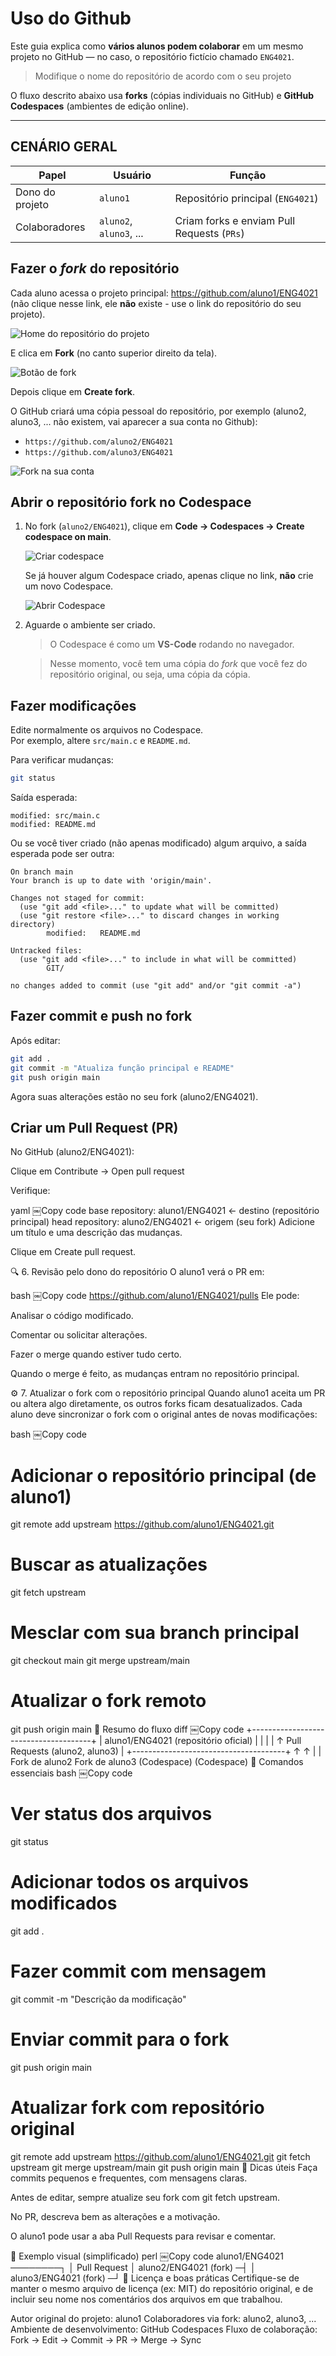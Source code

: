 # Uso do Github

Este guia explica como **vários alunos podem colaborar** em um mesmo projeto no GitHub — no caso, o repositório fictício chamado `ENG4021`.

> Modifique o nome do repositório de acordo com o seu projeto

O fluxo descrito abaixo usa **forks** (cópias individuais no GitHub) e **GitHub Codespaces** (ambientes de edição online).

---

## CENÁRIO GERAL

| Papel | Usuário | Função |
|-------|----------|--------|
| Dono do projeto | `aluno1` | Repositório principal (`ENG4021`) |
| Colaboradores | `aluno2`, `aluno3`, ... | Criam forks e enviam Pull Requests (`PRs`) |

## Fazer o *fork* do repositório

Cada aluno acessa o projeto principal: https://github.com/aluno1/ENG4021 (não clique nesse link, ele **não** existe - use o link do repositório do seu projeto).

![Home do repositório do projeto](./img/Git-TelaInicial.png)

E clica em **Fork** (no canto superior direito da tela).

![Botão de fork](./img/GIT-TelaFork.png)

Depois clique em **Create fork**.

O GitHub criará uma cópia pessoal do repositório, por exemplo (aluno2, aluno3, ... não existem, vai aparecer a sua conta no Github):
- `https://github.com/aluno2/ENG4021`
- `https://github.com/aluno3/ENG4021`

![Fork na sua conta](./img/GIT-TelaFork2.png)

## Abrir o repositório fork no Codespace

1. No fork (`aluno2/ENG4021`), clique em **Code → Codespaces → Create codespace on main**.

    ![Criar codespace](./img/GIT-TelaCriarCodespace.png)

    Se já houver algum Codespace criado, apenas clique no link, **não** crie um novo Codespace.

    ![Abrir Codespace](./img/GIT-TelaAbrirCodespace.png)

1. Aguarde o ambiente ser criado.  
   > O Codespace é como um **VS-Code** rodando no navegador.

   > Nesse momento, você tem uma cópia do *fork* que você fez do repositório original, ou seja, uma cópia da cópia.

## Fazer modificações

Edite normalmente os arquivos no Codespace.  
Por exemplo, altere `src/main.c` e `README.md`.

Para verificar mudanças:

```bash
git status
```

Saída esperada:

```text
modified: src/main.c
modified: README.md
```

Ou se você tiver criado (não apenas modificado) algum arquivo, a saída esperada pode ser outra:

```text
On branch main
Your branch is up to date with 'origin/main'.

Changes not staged for commit:
  (use "git add <file>..." to update what will be committed)
  (use "git restore <file>..." to discard changes in working directory)
        modified:   README.md

Untracked files:
  (use "git add <file>..." to include in what will be committed)
        GIT/

no changes added to commit (use "git add" and/or "git commit -a")
```

## Fazer commit e push no fork
Após editar:

```bash
git add .
git commit -m "Atualiza função principal e README"
git push origin main
```

Agora suas alterações estão no seu fork (aluno2/ENG4021).

## Criar um Pull Request (PR)

No GitHub (aluno2/ENG4021):

Clique em Contribute → Open pull request

Verifique:

yaml
￼Copy code
base repository: aluno1/ENG4021     ← destino (repositório principal)
head repository: aluno2/ENG4021     ← origem (seu fork)
Adicione um título e uma descrição das mudanças.

Clique em Create pull request.

🔍 6. Revisão pelo dono do repositório
O aluno1 verá o PR em:

bash
￼Copy code
https://github.com/aluno1/ENG4021/pulls
Ele pode:

Analisar o código modificado.

Comentar ou solicitar alterações.

Fazer o merge quando estiver tudo certo.

Quando o merge é feito, as mudanças entram no repositório principal.

⚙️ 7. Atualizar o fork com o repositório principal
Quando aluno1 aceita um PR ou altera algo diretamente, os outros forks ficam desatualizados.
Cada aluno deve sincronizar o fork com o original antes de novas modificações:

bash
￼Copy code
# Adicionar o repositório principal (de aluno1)
git remote add upstream https://github.com/aluno1/ENG4021.git

# Buscar as atualizações
git fetch upstream

# Mesclar com sua branch principal
git checkout main
git merge upstream/main

# Atualizar o fork remoto
git push origin main
🧠 Resumo do fluxo
diff
￼Copy code
+--------------------------------------+
| aluno1/ENG4021 (repositório oficial) |
|                                      |
|   ↑ Pull Requests (aluno2, aluno3)   |
+--------------------------------------+
        ↑                 ↑
        |                 |
  Fork de aluno2     Fork de aluno3
 (Codespace)         (Codespace)
🧰 Comandos essenciais
bash
￼Copy code
# Ver status dos arquivos
git status

# Adicionar todos os arquivos modificados
git add .

# Fazer commit com mensagem
git commit -m "Descrição da modificação"

# Enviar commit para o fork
git push origin main

# Atualizar fork com repositório original
git remote add upstream https://github.com/aluno1/ENG4021.git
git fetch upstream
git merge upstream/main
git push origin main
🧩 Dicas úteis
Faça commits pequenos e frequentes, com mensagens claras.

Antes de editar, sempre atualize seu fork com git fetch upstream.

No PR, descreva bem as alterações e a motivação.

O aluno1 pode usar a aba Pull Requests para revisar e comentar.

📘 Exemplo visual (simplificado)
perl
￼Copy code
aluno1/ENG4021 ────────┐
                       │ Pull Request
                       │
aluno2/ENG4021 (fork) ─┤
                       │
aluno3/ENG4021 (fork) ─┘
📄 Licença e boas práticas
Certifique-se de manter o mesmo arquivo de licença (ex: MIT) do repositório original,
e de incluir seu nome nos comentários dos arquivos em que trabalhou.

Autor original do projeto: aluno1
Colaboradores via fork: aluno2, aluno3, ...
Ambiente de desenvolvimento: GitHub Codespaces
Fluxo de colaboração: Fork → Edit → Commit → PR → Merge → Sync